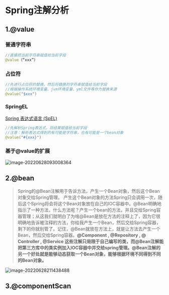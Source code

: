 # Spring注解分析

## 1.@value

### 普通字符串

```java
//直接把当前字符串赋值给当前字段
@value（“xxx”）
```

### 占位符

```java
//先进行占位符的替换，然后将替换的字符串赋值给当前字段
//根据操作系统环境变量、jvm环境变量、yml文件等作为替换来源
@value("$xxx")
```

### SpringEL

[Spring 表达式语言 (SpEL)](http://itmyhome.com/spring/expressions.html)

```java
//先解析Spring表达式，将结果赋值给当前字段
//注意：解析表达式得到的有可能是字符串，也有可能是一个bean对象
@value("#{xxx}")
```

### 基于@value的扩展

<img src="https://typora-imagehost-1308499275.cos.ap-shanghai.myqcloud.com/2022-%C2%B76/202206280930434.png" alt="image-20220628093008364"  />

## 2.@bean

> Spring的@Bean注解用于告诉方法，产生一个Bean对象，然后这个Bean对象交给Spring管理。 产生这个Bean对象的方法Spring只会调用一次，随后这个Spring将会将这个Bean对象放在自己的IOC容器中。@Bean明确地指示了一种方法，什么方法呢？产生一个bean的方法，并且交给Spring容器管理；从这我们就明白了为啥@Bean是放在方法的注释上了，因为它很明确地告诉被注释的方法，你给我产生一个Bean，然后交给Spring容器，剩下的你就别管了。记住，@Bean就放在方法上，就是让方法去产生一个Bean，然后交给Spring容器。**@Component , @Repository , @ Controller , @Service 这些注解只局限于自己编写的类，而@Bean注解能把第三方库中的类实例加入IOC容器中并交给spring管理。@Bean注解的另一个好处就是能够动态获取一个Bean对象，能够根据环境不同得到不同的Bean对象。**
>

![image-20220628211438488](https://typora-imagehost-1308499275.cos.ap-shanghai.myqcloud.com/2022-%C2%B76/202206282114832.png)

## 3.@componentScan

